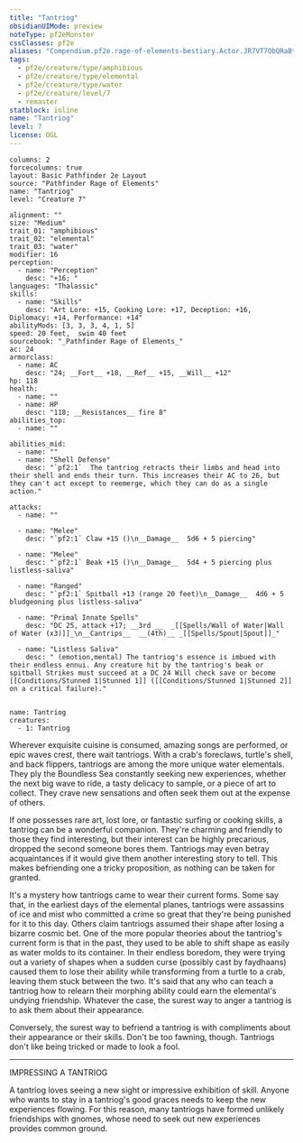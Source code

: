 ```yaml
---
title: "Tantriog"
obsidianUIMode: preview
noteType: pf2eMonster
cssClasses: pf2e
aliases: "Compendium.pf2e.rage-of-elements-bestiary.Actor.JR7VT7ObQRaBtUlk" 
tags:
  - pf2e/creature/type/amphibious
  - pf2e/creature/type/elemental
  - pf2e/creature/type/water
  - pf2e/creature/level/7
  - remaster
statblock: inline
name: "Tantriog"
level: 7
license: OGL
---
```


```statblock
columns: 2
forcecolumns: true
layout: Basic Pathfinder 2e Layout
source: "Pathfinder Rage of Elements"
name: "Tantriog"
level: "Creature 7"

alignment: ""
size: "Medium"
trait_01: "amphibious"
trait_02: "elemental"
trait_03: "water"
modifier: 16
perception:
  - name: "Perception"
    desc: "+16; "
languages: "Thalassic"
skills:
  - name: "Skills"
    desc: "Art Lore: +15, Cooking Lore: +17, Deception: +16, Diplomacy: +14, Performance: +14"
abilityMods: [3, 3, 3, 4, 1, 5]
speed: 20 feet,  swim 40 feet
sourcebook: "_Pathfinder Rage of Elements_"
ac: 24
armorclass:
  - name: AC
    desc: "24; __Fort__ +18, __Ref__ +15, __Will__ +12"
hp: 118
health:
  - name: ""
  - name: HP
    desc: "118; __Resistances__ fire 8"
abilities_top:
  - name: ""

abilities_mid:
  - name: ""
  - name: "Shell Defense"
    desc: "`pf2:1`  The tantriog retracts their limbs and head into their shell and ends their turn. This increases their AC to 26, but they can't act except to reemerge, which they can do as a single action."

attacks:
  - name: ""

  - name: "Melee"
    desc: "`pf2:1` Claw +15 ()\n__Damage__  5d6 + 5 piercing"

  - name: "Melee"
    desc: "`pf2:1` Beak +15 ()\n__Damage__  5d4 + 5 piercing plus listless-saliva"

  - name: "Ranged"
    desc: "`pf2:1` Spitball +13 (range 20 feet)\n__Damage__  4d6 + 5 bludgeoning plus listless-saliva"

  - name: "Primal Innate Spells"
    desc: "DC 25, attack +17; __3rd __  _[[Spells/Wall of Water|Wall of Water (x3)]]_\n__Cantrips__  __(4th)__ _[[Spells/Spout|Spout]]_"

  - name: "Listless Saliva"
    desc: " (emotion,mental) The tantriog's essence is imbued with their endless ennui. Any creature hit by the tantriog's beak or spitball Strikes must succeed at a DC 24 Will check save or become [[Conditions/Stunned 1|Stunned 1]] ([[Conditions/Stunned 1|Stunned 2]] on a critical failure)."
 
```

```encounter-table
name: Tantriog
creatures:
  - 1: Tantriog
```



Wherever exquisite cuisine is consumed, amazing songs are performed, or epic waves crest, there wait tantriogs. With a crab's foreclaws, turtle's shell, and back flippers, tantriogs are among the more unique water elementals. They ply the Boundless Sea constantly seeking new experiences, whether the next big wave to ride, a tasty delicacy to sample, or a piece of art to collect. They crave new sensations and often seek them out at the expense of others.

If one possesses rare art, lost lore, or fantastic surfing or cooking skills, a tantriog can be a wonderful companion. They're charming and friendly to those they find interesting, but their interest can be highly precarious, dropped the second someone bores them. Tantriogs may even betray acquaintances if it would give them another interesting story to tell. This makes befriending one a tricky proposition, as nothing can be taken for granted.

It's a mystery how tantriogs came to wear their current forms. Some say that, in the earliest days of the elemental planes, tantriogs were assassins of ice and mist who committed a crime so great that they're being punished for it to this day. Others claim tantriogs assumed their shape after losing a bizarre cosmic bet. One of the more popular theories about the tantriog's current form is that in the past, they used to be able to shift shape as easily as water molds to its container. In their endless boredom, they were trying out a variety of shapes when a sudden curse (possibly cast by faydhaans) caused them to lose their ability while transforming from a turtle to a crab, leaving them stuck between the two. It's said that any who can teach a tantriog how to relearn their morphing ability could earn the elemental's undying friendship. Whatever the case, the surest way to anger a tantriog is to ask them about their appearance.

Conversely, the surest way to befriend a tantriog is with compliments about their appearance or their skills. Don't be too fawning, though. Tantriogs don't like being tricked or made to look a fool.

* * *

IMPRESSING A TANTRIOG

A tantriog loves seeing a new sight or impressive exhibition of skill. Anyone who wants to stay in a tantriog's good graces needs to keep the new experiences flowing. For this reason, many tantriogs have formed unlikely friendships with gnomes, whose need to seek out new experiences provides common ground.
